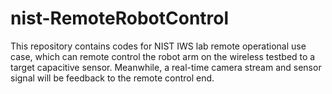 # nist-RemoteRobotControl
This repository contains codes for NIST IWS lab remote operational use case, which can remote control the robot arm on the wireless testbed to a target capacitive sensor. Meanwhile, a real-time camera stream and sensor signal will be feedback to the remote control end.
